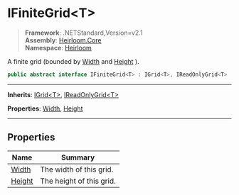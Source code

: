 # IFiniteGrid\<T>

> **Framework**: .NETStandard,Version=v2.1  
> **Assembly**: [Heirloom.Core][0]  
> **Namespace**: [Heirloom][0]  

A finite grid (bounded by [Width][1] and [Height][2] ).

```cs
public abstract interface IFiniteGrid<T> : IGrid<T>, IReadOnlyGrid<T>
```

--------------------------------------------------------------------------------

**Inherits**: [IGrid\<T>][3], [IReadOnlyGrid\<T>][4]

**Properties**: [Width][1], [Height][2]

--------------------------------------------------------------------------------

## Properties

| Name        | Summary                  |
|-------------|--------------------------|
| [Width][1]  | The width of this grid.  |
| [Height][2] | The height of this grid. |

[0]: ../Heirloom.Core.md
[1]: Heirloom.IFiniteGrid[T].Width.md
[2]: Heirloom.IFiniteGrid[T].Height.md
[3]: Heirloom.IGrid[T].md
[4]: Heirloom.IReadOnlyGrid[T].md
